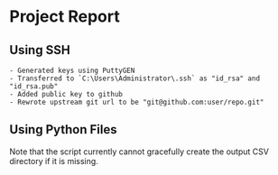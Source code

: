 # Project Report

## Using SSH 
    - Generated keys using PuttyGEN
    - Transferred to `C:\Users\Administrator\.ssh` as "id_rsa" and "id_rsa.pub"
    - Added public key to github
    - Rewrote upstream git url to be "git@github.com:user/repo.git"

## Using Python Files
Note that the script currently cannot gracefully create the output CSV directory if it is missing.
